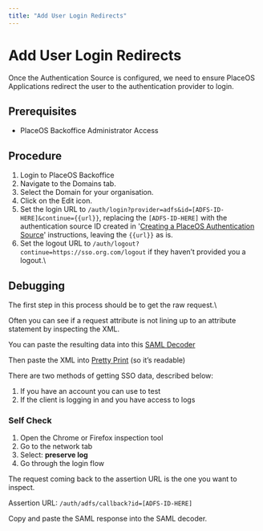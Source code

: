 ```yaml
---
title: "Add User Login Redirects"
---
```


# Add User Login Redirects

Once the Authentication Source is configured, we need to ensure PlaceOS Applications redirect the user to the authentication provider to login.&#x20;

## Prerequisites

* PlaceOS Backoffice Administrator Access

## Procedure

1. Login to PlaceOS Backoffice
2. Navigate to the Domains tab.
3. Select the Domain for your organisation.
4. Click on the Edit icon.
5. Set the login URL to `/auth/login?provider=adfs&id=[ADFS-ID-HERE]&continue={{url}}`, replacing the `[ADFS-ID-HERE]` with the authentication source ID created in '[Creating a PlaceOS Authentication Source](create-a-placeos-authentication-source-for-google.md)' instructions, leaving the `{{url}}` as is.
6. Set the logout URL to `/auth/logout?continue=https://sso.org.com/logout` if they haven’t provided you a logout.\
   <!-- TODO: Add screenshot -  -->

## Debugging

The first step in this process should be to get the raw request.\


Often you can see if a request attribute is not lining up to an attribute statement by inspecting the XML.

You can paste the resulting data into this [SAML Decoder](https://www.samltool.com/decode.php)

Then paste the XML into [Pretty Print](https://www.samltool.com/prettyprint.php) (so it’s readable)

There are two methods of getting SSO data, described below:

1. If you have an account you can use to test
2. If the client is logging in and you have access to logs

### Self Check

1. Open the Chrome or Firefox inspection tool
2. Go to the network tab
3. Select: **preserve log**
4. Go through the login flow

The request coming back to the assertion URL is the one you want to inspect.

Assertion URL: `/auth/adfs/callback?id=[ADFS-ID-HERE]`

Copy and paste the SAML response into the SAML decoder.
